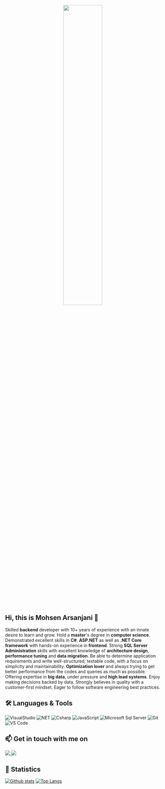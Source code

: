 <div align="center">
  <img width=50% src="https://user-images.githubusercontent.com/8726637/150733379-a231cc03-4d39-49ec-8c43-d8d59685b0bc.gif" />
</div>

## Hi, this is Mohsen Arsanjani 👋
Skilled **backend** developer with 10+ years of experience with an innate desire to learn and grow. Hold a **master**'s degree in
**computer science**. Demonstrated excellent skills in **C#**, **ASP.NET** as well as **.NET Core framework** with hands-on
experience in **frontend**. Strong **SQL Server Administration** skills with excellent knowledge of **architecture design**,
**performance tuning** and **data migration**. Be able to determine application requirements and write well-structured, testable
code, with a focus on simplicity and maintainability. **Optimization lover** and always trying to get better performance from
the codes and queries as much as possible. Offering expertise in **big data**, under pressure and **high load systems**. Enjoy
making decisions backed by data. Strongly believes in quality with a customer-first mindset. Eager to follow software
engineering best practices.
## 🛠️ Languages & Tools
![VisualStudio](https://img.shields.io/badge/-Visual%20Studio-blueviolet?style=flat-square&logo=visualstudio)
![NET](https://img.shields.io/badge/-.NET-blueviolet?style=flat-square&logo=dotnet)
![Csharp](https://img.shields.io/badge/-Csharp-blueviolet?style=flat-square&logo=csharp&logoColor=ffffff)
![JavaScript](https://img.shields.io/badge/-JavaScript-%23F7DF1C?style=flat-square&logo=javascript&logoColor=000000&labelColor=%23F7DF1C&color=%23FFCE5A)
![Microsoft Sql Server](https://img.shields.io/badge/-Sql%20Server-CC2927?style=flat-square&logo=microsoft-sql-server&logoColor=ffffff)
![Git](https://img.shields.io/badge/-Git-%23F05032?style=flat-square&logo=git&logoColor=%23ffffff)
![VS Code](http://img.shields.io/badge/-VS%20Code-007ACC?style=flat-square&logo=visual-studio-code&logoColor=ffffff)
## 📫 Get in touch with me on
<a href="mailto:arsanjani@gmail.com" target="_blank">
  <img src="https://img.shields.io/badge/-Gmail-important?style=flat-square&logo=gmail" />
</a>
<a href="https://www.linkedin.com/in/arsanjani/" target="_blank">
  <img src="https://img.shields.io/badge/-Linkedin-blue?style=flat-square&logo=Linkedin" />
</a>

<!--
**arsanjani/arsanjani** is a ✨ _special_ ✨ repository because its `README.md` (this file) appears on your GitHub profile.

Here are some ideas to get you started:

- 🔭 I’m currently working on ...
- 🌱 I’m currently learning ...
- 👯 I’m looking to collaborate on ...
- 🤔 I’m looking for help with ...
- 💬 Ask me about ...
- 📫 How to reach me: ...
- 😄 Pronouns: ...
- ⚡ Fun fact: ...
-->
## 👯 Statistics
[![Github stats](https://github-readme-stats.vercel.app/api?username=arsanjani&show_icons=true&theme=tokyonight)](https://github.com/arsanjani)
[![Top Langs](https://github-readme-stats.vercel.app/api/top-langs/?username=arsanjani&layout=compact&theme=tokyonight)](https://github.com/arsanjani)
